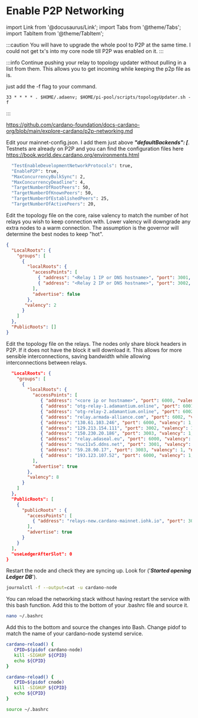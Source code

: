 # Enable P2P Networking

import Link from '@docusaurus/Link';
import Tabs from '@theme/Tabs';
import TabItem from '@theme/TabItem';


:::caution
You will have to upgrade the whole pool to P2P at the same time. I could not get tx's into my core node till P2P was enabled on it.
:::

:::info
Continue pushing your relay to topology updater without pulling in a list from them. This allows you to get incoming while keeping the p2p file as is.

just add the -f flag to your command.

```bash"
33 * * * * . $HOME/.adaenv; $HOME/pi-pool/scripts/topologyUpdater.sh -f
```

:::

https://github.com/cardano-foundation/docs-cardano-org/blob/main/explore-cardano/p2p-networking.md

Edit your mainnet-config.json. I add them just above ***"defaultBackends": [***. Testnets are already on P2P and you can find the configuration files here https://book.world.dev.cardano.org/environments.html

```bash title="mainnet-config.json"
  "TestEnableDevelopmentNetworkProtocols": true,
  "EnableP2P": true,
  "MaxConcurrencyBulkSync": 2,
  "MaxConcurrencyDeadline": 4,
  "TargetNumberOfRootPeers": 50,
  "TargetNumberOfKnownPeers": 50,
  "TargetNumberOfEstablishedPeers": 25,
  "TargetNumberOfActivePeers": 20,
```

Edit the topology file on the core, raise valency to match the number of hot relays you wish to keep connection with. Lower valency will downgrade any extra nodes to a warm connection. The assumption is the governor will determine the best nodes to keep "hot".

```json title="mainnet-topology.json"
{
  "LocalRoots": {
    "groups": [
      {
        "localRoots": {
          "accessPoints": [
            { "address": "<Relay 1 IP or DNS hostname>", "port": 3001, "valency": 1, "name": "My relay"},
            { "address": "<Relay 2 IP or DNS hostname>", "port": 3002, "valency": 1, "name": "My other relay"}
          ],
          "advertise": false
        },
       "valency": 2
      }
    ]
  },
  "PublicRoots": []
}
```

Edit the topology file on the relays. The nodes only share block headers in P2P. If it does not have the block it will download it. This allows for more sensible interconnections, saving bandwidth while allowing interconnections between relays.

```json title="mainnet-topology.json"
  "LocalRoots": {
    "groups": [
      {
        "localRoots": {
          "accessPoints": [
             { "address": "<core ip or hostname>", "port": 6000, "valency": 1, "name": "C2"},
             { "address": "otg-relay-1.adamantium.online", "port": 6001, "valency": 1, "name": "OTG-1"},
             { "address": "otg-relay-2.adamantium.online", "port": 6002, "valency": 1, "name": "OTG-2"},
             { "address": "relay.armada-alliance.com", "port": 6002, "valency": 1, "name": "armada-alliance"},
             { "address": "130.61.103.246", "port": 6000, "valency": 1, "name": "OYSTR"},
             { "address": "129.213.154.111", "port": 3002, "valency": 1, "name": "ANTRIX"},
             { "address": "150.230.20.186", "port": 3003, "valency": 1, "name": "ANTRIX"},
             { "address": "relay.adaseal.eu", "port": 6000, "valency": 1, "name": "SEAL"},
             { "address": "nuc11v5.ddns.net", "port": 3001, "valency": 1, "name": "joost"},
             { "address": "59.28.90.17", "port": 3003, "valency": 1, "name": "merde"},
             { "address": "193.123.107.52", "port": 6000, "valency": 1, "name": "Vinhedo Brazil"}
          ],
          "advertise": true
        },
        "valency": 8
      }
    ]
  },
  "PublicRoots": [
    {
      "publicRoots" : {
        "accessPoints": [
          { "address": "relays-new.cardano-mainnet.iohk.io", "port": 3001 }
        ],
        "advertise": true
      }
    }
  ],
  "useLedgerAfterSlot": 0
}
```


Restart the node and check they are syncing up. Look for ('***Started opening Ledger DB***').

```bash title=">_ Terminal"
journalctl -f --output=cat -u cardano-node
```

You can reload the networking stack without having restart the service with this bash function. Add this to the bottom of your .bashrc file and source it.

```bash title=">_ Terminal"
nano ~/.bashrc
```
Add this to the bottom and source the changes into Bash. Change pidof to match the name of your cardano-node systemd service.

<Tabs groupId="CONFIG_NET">
  <TabItem value="SPOS" label="SPOS" default>

```bash title="~/.bashrc"
cardano-reload() {
   CPID=$(pidof cardano-node)
   kill -SIGHUP ${CPID}
   echo ${CPID}
}
```
  </TabItem>
  <TabItem value="CNTools" label="CNTools">

```bash title="~/.bashrc"
cardano-reload() {
   CPID=$(pidof cnode)
   kill -SIGHUP ${CPID}
   echo ${CPID}
}
```
  </TabItem>
</Tabs>

```bash title=">_ Terminal"
source ~/.bashrc
```
